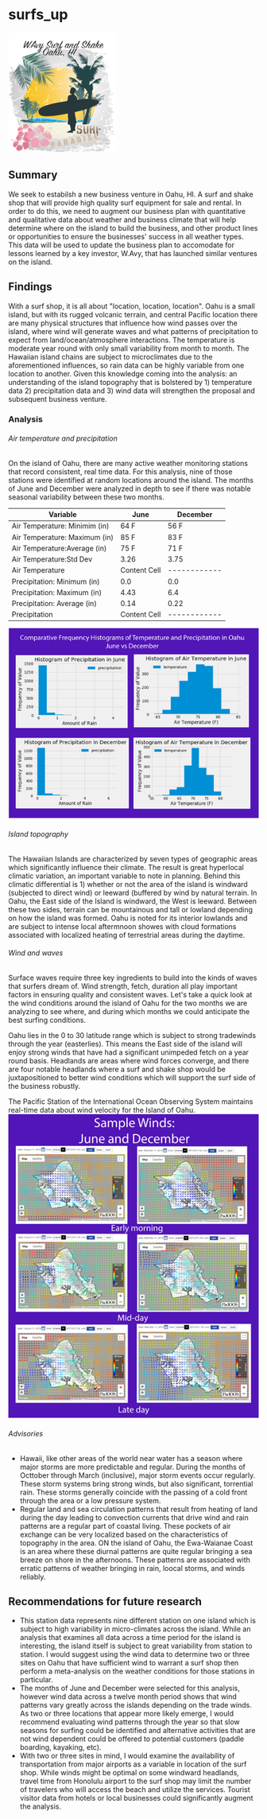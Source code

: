 # surfs_up
![Logo](wavy.png)

## Summary
We seek to estabilsh a new business venture in Oahu, HI.  A surf and shake shop that will provide high quality surf equipment for sale and rental.  In order to do this, we need to augment our business plan with quantitative and qualitative data about weather and business climate that will help determine where on the island to build the business, and other product lines or opportunities to ensure the businesses' success in all weather types. This data will be used to update the business plan to accomodate for lessons learned by a key investor, W.Avy, that has launched similar ventures on the island. 

## Findings
With a surf shop, it is all about "location, location, location". Oahu is a small island, but with its rugged volcanic terrain, and central Pacific location there are many physical structures that influence how wind passes over the island, where wind will generate waves and what patterns of precipitation to expect from land/ocean/atmosphere interactions.  The temperature is moderate year round with only small variability from month to month. The Hawaiian island chains are subject to microclimates due to the aforementioned influences, so rain data can be highly variable from one location to another. Given this knowledge coming into the analysis: an understanding of the island topography that is bolstered by 1) temperature data 2) precipitation data and 3) wind data will strengthen the proposal and subsequent business venture.

### Analysis

###### Air temperature and precipitation
On the island of Oahu, there are many active weather monitoring stations that record consistent, real time data.  For this analysis, nine of those stations were identified at random locations around the island.  The months of June and December were analyzed in depth to see if there was notable seasonal variability between these two months.

| Variable  | June | December
| ------------- | ------------- | ----------- |
| Air Temperature: Minimim (in)  | 64 F  | 56 F |
| Air Temperature: Maximum (in)  | 85 F  | 83 F |
| Air Temperature:Average (in)  | 75 F  | 71 F |
| Air Temperature:Std Dev  | 3.26  | 3.75 |
| Air Temperature  | Content Cell  | ------------ |
| Precipitation: Minimum (in)  | 0.0 |  0.0 |
| Precipitation: Maximum (in)  | 4.43  |  6.4 |
| Precipitation: Average (in)  | 0.14  |  0.22 |
| Precipitation  | Content Cell  |  ------------ |

![Comparative Histograms](/TempPrecipOahuFit.png)


###### Island topography
The Hawaiian Islands are characterized by seven types of geographic areas which significantly influence their climate. The result is great hyperlocal climatic variation, an important variable to note in planning.  Behind this climatic differential is 1) whether or not the area of the island is windward (subjected to direct wind) or leeward (buffered by wind by natural terrain.  In Oahu, the East side of the Island is windward, the West is leeward.  Between these two sides, terrain can be mountainous and tall or lowland depending on how the island was formed.  Oahu is noted for its interior lowlands and are subject to intense local aftermnoon showes with cloud formations associated with localized heating of terrestrial areas during the daytime.

###### Wind and waves
Surface waves require three key ingredients to build into the kinds of waves that surfers dream of.  Wind strength, fetch, duration all play important factors in ensuring quality and consistent waves.  Let's take a quick look at the wind conditions around the island of Oahu for the two months we are analyzing to see where, and during which months we could anticipate the best surfing conditions. 

Oahu lies in the 0 to 30 latitude range which is subject to strong tradewinds through the year (easterlies).  This means the East side of the island will enjoy strong winds that have had a significant unimpeded fetch on a year round basis.  Headlands are areas where wind forces converge, and there are four notable headlands where a surf and shake shop would be juxtapositioned to better wind conditions which will support the surf side of the business robustly.

The Pacific Station of the International Ocean Observing System maintains real-time data about wind velocity for the Island of Oahu.
![Sample wind vector images](samplewinds2.png)

###### Advisories
* Hawaii, like other areas of the world near water has a season where major storms are more predictable and regular.  During the months of Octtober through March (inclusive), major storm events occur regularly.  These storm systems bring strong winds, but also significant, torrential rain.  These storms generally coincide with the passing of a cold front through the area or a low pressure system. 
* Regular land and sea circulation patterns that result from heating of land during the day leading to convection currents that drive wind and rain patterns are a regular part of coastal living.  These pockets of air exchange can be very localized based on the characteristics of topography in the area.  ON the island of Oahu, the Ewa-Waianae Coast is an area where these diurnal patterns are quite regular bringing a sea breeze on shore in the afternoons. These patterns are associated with erratic patterns of weather bringing in rain, loocal storms, and winds reliably.

## Recommendations for future research

* This station data represents nine different station on one island which is subject to high variability in micro-climates across the island. While an analysis that examines all data across a time period for the island is interesting, the island itself is subject to great variability from station to station.  I would suggest using the wind data to determine two or three sites on Oahu that have sufficient wind to warrant a surf shop then perform a meta-analysis on the weather conditions for those stations in particular.
* The months of June and December were selected for this analysis, however wind data across a twelve month period shows that wind patterns vary greatly across the islands depending on the trade winds.  As two or three locations that appear more likely emerge, I would recommend evaluating wind patterns through the year so that slow seasons for surfing could be identified and alternative activities that are not wind dependent could be offered to potential customers (paddle boarding, kayaking, etc).
* With two or three sites in mind, I would examine the availability of transportation from major airports as a variable in location of the surf shop.  While winds might be optimal on some windward headlands, travel time from Honolulu airport to the surf shop may limit the number of travelers who will access the beach and utilize the services.  Tourist visitor data from hotels or local businesses could significantly augment the analysis.

## 
